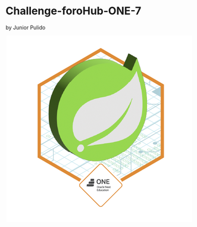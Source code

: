 # Challenge-foroHub-ONE-7
by Junior Pulido
<p align="center">
<img src="https://github.com/JPulido999/Challenge-foroHub-ONE-7/blob/main/Badge-Spring.png"/>
</p>